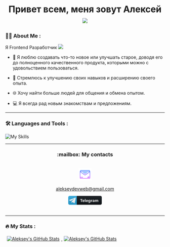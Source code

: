 <div id="header" align="center"> 
  <h1>
    Привет всем, меня зовут Алексей
    <img src="https://media.giphy.com/media/hvRJCLFzcasrR4ia7z/giphy.gif" width="30px"/>
  </h1>
</div>

### :woman_technologist: About Me :

Я Frontend Разработчик <img src="https://media.giphy.com/media/WUlplcMpOCEmTGBtBW/giphy.gif" width="30">

- :smiling_face_with_three_hearts: Я люблю создавать что-то новое или улучшать старое, доводя его до полноценного качественного продукта, которыми можно с удовольствием пользоваться.

- :runner: Стремлюсь к улучшению своих навыков и расширению своего опыта.

- :globe_with_meridians: Хочу найти больше людей для общения и обмена опытом.

- 💻 Я всегда рад новым знакомствам и предложениям. 

---

### :hammer_and_wrench: Languages and Tools :


![My Skills](https://skillicons.dev/icons?i=react,js,html,css,webpack,figma,nodejs,mongodb,ts,redux,next,git&theme=dark)

---

<div id="link" align="center">
  <h3> :mailbox: My contacts</h3>
  <br>
  <div id="badges">
     <a href="mailto:alekseydevweb@gmail.com">
        <img src="https://github.com/endjoyer/endjoyer/blob/main/icon/email.png" title="Email" alt="Email" height="40"/>
        <p color="white">alekseydevweb@gmail.com</p>
     </a>
     <a href="https://t.me/endjoyer">
       <img src="https://github.com/endjoyer/endjoyer/blob/main/icon/telegram_button_icon_151837.svg" title="Telegram" alt="Telegram" height="28"/>
     </a>
  </div>
  <img src="https://komarev.com/ghpvc/?username=endjoyer&style=flat-square&color=blue" alt=""/>
</div>

---

### :fire: My Stats :

<div id="stat">
  <a href="https://github.com/endjoyer">
    <img style="margin:5px" src="https://github-readme-stats.vercel.app/api/top-langs/?username=endjoyer&layout=compact&theme=dark" alt="Aleksey's GitHub Stats"/>
  </a>
  <a href="https://github.com/endjoyer">
    <img style="margin:5px" src="https://github-profile-summary-cards.vercel.app/api/cards/profile-details?username=endjoyer&theme=dark" alt="Aleksey's GitHub Stats"/>
  </a>  
</div>




